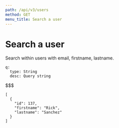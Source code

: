 ```yaml
---
path: /api/v3/users
method: GET
menu_title: Search a user
---
```


# Search a user

Search within users with email, firstname, lastname.

```attributes
q:
  type: String
  desc: Query string
```

$$$

```response
[
  {
    "id": 137,
    "firstname": "Rick",
    "lastname": "Sanchez"
  }
]
```
